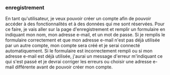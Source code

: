 ### enregistrement

En tant qu'utilisateur, je veux pouvoir créer un compte afin de pouvoir accéder à des fonctionnalités et à des données qui me sont réservées. Pour ce faire, je vais aller sur la page d'enregistrement et remplir un formulaire en indiquant mon nom, mon adresse e-mail, et un mot de passe. Si je remplis le formulaire correctement et que mon adresse e-mail n'est pas déjà utilisée par un autre compte, mon compte sera créé et je serai connecté automatiquement. Si le formulaire est incorrectement rempli ou si mon adresse e-mail est déjà utilisée, j'aurai un message d'erreur m'indiquant ce qui s'est passé et je devrai corriger les erreurs ou choisir une adresse e-mail différente avant de pouvoir créer mon compte.